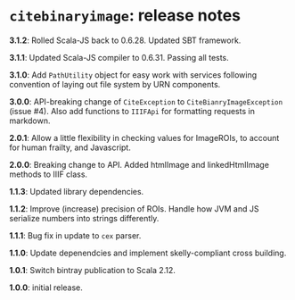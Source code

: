# `citebinaryimage`: release notes

**3.1.2**:  Rolled Scala-JS back to 0.6.28. Updated SBT framework.

**3.1.1**:  Updated Scala-JS compiler to 0.6.31. Passing all tests.

**3.1.0**:  Add `PathUtility` object for easy work with services following convention of laying out file system by URN components.

**3.0.0**:  API-breaking change of `CiteException` to `CiteBianryImageException` (issue #4).  Also add functions to `IIIFApi` for formatting requests in markdown.


**2.0.1**: Allow a little flexibility in checking values for ImageROIs, to account for human frailty, and Javascript.

**2.0.0**: Breaking change to API. Added htmlImage and linkedHtmlImage methods to IIIF class.

**1.1.3**: Updated library dependencies.

**1.1.2**:  Improve (increase) precision of ROIs. Handle how JVM and JS serialize numbers into strings differently.

**1.1.1**:  Bug fix in update to `cex` parser.

**1.1.0**: Update depenendcies and implement skelly-compliant cross building.

**1.0.1**:  Switch bintray publication to Scala 2.12.

**1.0.0**:  initial release.
